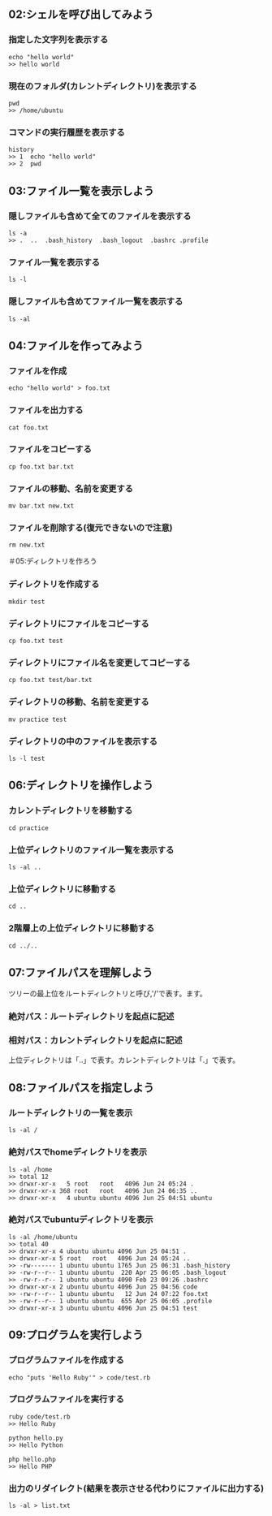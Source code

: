 ## 02:シェルを呼び出してみよう

### 指定した文字列を表示する
```
echo "hello world"
>> hello world
```
### 現在のフォルダ(カレントディレクトリ)を表示する
```
pwd
>> /home/ubuntu
```
### コマンドの実行履歴を表示する
```
history
>> 1  echo "hello world"
>> 2  pwd
```
## 03:ファイル一覧を表示しよう

### 隠しファイルも含めて全てのファイルを表示する
```
ls -a
>> .  ..  .bash_history  .bash_logout  .bashrc .profile
```
### ファイル一覧を表示する
```
ls -l
```
### 隠しファイルも含めてファイル一覧を表示する
```
ls -al
```
## 04:ファイルを作ってみよう

### ファイルを作成
```
echo "hello world" > foo.txt
```
### ファイルを出力する
```
cat foo.txt
```
### ファイルをコピーする
```
cp foo.txt bar.txt
```
### ファイルの移動、名前を変更する
```
mv bar.txt new.txt
```
### ファイルを削除する(復元できないので注意)
```
rm new.txt
```
＃05:ディレクトリを作ろう

### ディレクトリを作成する
```
mkdir test
```
### ディレクトリにファイルをコピーする
```
cp foo.txt test
```
### ディレクトリにファイル名を変更してコピーする
```
cp foo.txt test/bar.txt
```
### ディレクトリの移動、名前を変更する
```
mv practice test
```
### ディレクトリの中のファイルを表示する
```
ls -l test
```
## 06:ディレクトリを操作しよう

### カレントディレクトリを移動する
```
cd practice
```
### 上位ディレクトリのファイル一覧を表示する
```
ls -al ..
```
### 上位ディレクトリに移動する
```
cd ..
```
### 2階層上の上位ディレクトリに移動する
```
cd ../..
```
## 07:ファイルパスを理解しよう
ツリーの最上位をルートディレクトリと呼び,'/'で表す。ます。
### 絶対パス：ルートディレクトリを起点に記述

### 相対パス：カレントディレクトリを起点に記述
上位ディレクトリは「..」で表す。カレントディレクトリは「.」で表す。

## 08:ファイルパスを指定しよう

### ルートディレクトリの一覧を表示
```
ls -al /
```
### 絶対パスでhomeディレクトリを表示
```
ls -al /home
>> total 12
>> drwxr-xr-x   5 root   root   4096 Jun 24 05:24 .
>> drwxr-xr-x 368 root   root   4096 Jun 24 06:35 ..
>> drwxr-xr-x   4 ubuntu ubuntu 4096 Jun 25 04:51 ubuntu
```
### 絶対パスでubuntuディレクトリを表示
```
ls -al /home/ubuntu
>> total 40
>> drwxr-xr-x 4 ubuntu ubuntu 4096 Jun 25 04:51 .
>> drwxr-xr-x 5 root   root   4096 Jun 24 05:24 ..
>> -rw------- 1 ubuntu ubuntu 1765 Jun 25 06:31 .bash_history
>> -rw-r--r-- 1 ubuntu ubuntu  220 Apr 25 06:05 .bash_logout
>> -rw-r--r-- 1 ubuntu ubuntu 4090 Feb 23 09:26 .bashrc
>> drwxr-xr-x 2 ubuntu ubuntu 4096 Jun 25 04:56 code
>> -rw-r--r-- 1 ubuntu ubuntu   12 Jun 24 07:22 foo.txt
>> -rw-r--r-- 1 ubuntu ubuntu  655 Apr 25 06:05 .profile
>> drwxr-xr-x 3 ubuntu ubuntu 4096 Jun 25 04:51 test
```
## 09:プログラムを実行しよう

### プログラムファイルを作成する
```
echo "puts 'Hello Ruby'" > code/test.rb
```
### プログラムファイルを実行する
```
ruby code/test.rb
>> Hello Ruby

python hello.py
>> Hello Python

php hello.php
>> Hello PHP
```
### 出力のリダイレクト(結果を表示させる代わりにファイルに出力する)
```
ls -al > list.txt
```


